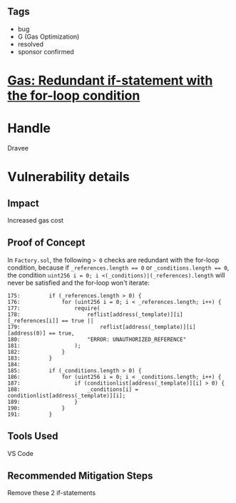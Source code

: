 ## Tags

- bug
- G (Gas Optimization)
- resolved
- sponsor confirmed

# [Gas: Redundant if-statement with the for-loop condition](https://github.com/code-423n4/2022-01-insure-findings/issues/81) 

# Handle

Dravee


# Vulnerability details

## Impact
Increased gas cost

## Proof of Concept
In `Factory.sol`, the following `> 0` checks are redundant with the for-loop condition, because if `_references.length == 0` or `_conditions.length == 0`, the condition `uint256 i = 0; i <(_conditions)|(_references).length` will never be satisfied and the for-loop won't iterate:
```
175:         if (_references.length > 0) {
176:             for (uint256 i = 0; i < _references.length; i++) {
177:                 require(
178:                     reflist[address(_template)][i][_references[i]] == true ||
179:                         reflist[address(_template)][i][address(0)] == true,
180:                     "ERROR: UNAUTHORIZED_REFERENCE"
181:                 );
182:             }
183:         }
184: 
185:         if (_conditions.length > 0) {
186:             for (uint256 i = 0; i < _conditions.length; i++) {
187:                 if (conditionlist[address(_template)][i] > 0) {
188:                     _conditions[i] = conditionlist[address(_template)][i];
189:                 }
190:             }
191:         }

```

## Tools Used
VS Code

## Recommended Mitigation Steps
Remove these 2 if-statements

